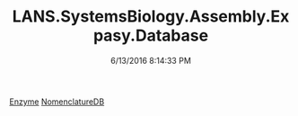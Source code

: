 ﻿---
title: LANS.SystemsBiology.Assembly.Expasy.Database
date: 6/13/2016 8:14:33 PM
---

[Enzyme](T-LANS.SystemsBiology.Assembly.Expasy.Database.Enzyme.html)
[NomenclatureDB](T-LANS.SystemsBiology.Assembly.Expasy.Database.NomenclatureDB.html)
